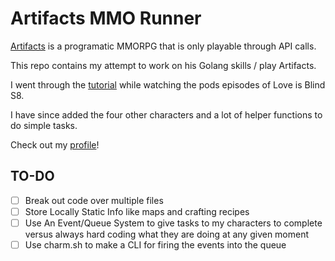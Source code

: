 # Artifacts MMO Runner

[Artifacts](https://www.artifactsmmo.com/) is a programatic MMORPG that is only playable through API calls.

This repo contains my attempt to work on his Golang skills / play Artifacts.

I went through the [tutorial](https://docs.artifactsmmo.com/quickstart/introduction) while watching the pods episodes of Love is Blind S8.

I have since added the four other characters and a lot of helper functions to do simple tasks.

Check out my [profile](https://www.artifactsmmo.com/encyclopedia/characters/Troy)!

## TO-DO
 
- [ ] Break out code over multiple files
- [ ] Store Locally Static Info like maps and crafting recipes
- [ ] Use An Event/Queue System to give tasks to my characters to complete versus always hard coding what they are doing at any given moment
- [ ] Use charm.sh to make a CLI for firing the events into the queue
